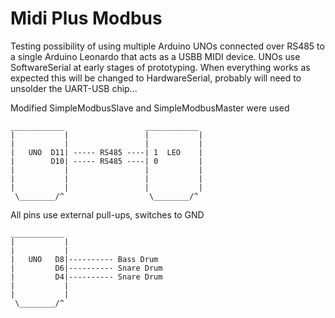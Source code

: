# Midi Plus Modbus

Testing possibility of using multiple Arduino UNOs connected over RS485 to a single Arduino Leonardo that acts as a USBB MIDI device. UNOs use SoftwareSerial at early stages of prototyping. When everything works as expected this will be changed to HardwareSerial, probably will need to unsolder the UART-USB chip...

Modified SimpleModbusSlave and SimpleModbusMaster were used

```
____________                  ____________
|           |                 |           |
|           |                 |           |
|   UNO  D11| ----- RS485 ----| 1  LEO    | 
|        D10| ----- RS485 ----| 0         |
|           |                 |           |          
|           |                 |           |          
|           |                 |           |          
 \________/^                   \________/^
```

All pins use external pull-ups, switches to GND

```
____________    
|           |   
|           |   
|   UNO   D8|---------- Bass Drum
|         D6|---------- Snare Drum
|         D4|---------- Snare Drum
|           |
|           |
 \________/^ 
```
